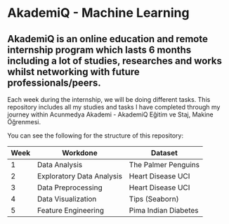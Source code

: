 # AkademiQ - Machine Learning
AkademiQ is an online education and remote internship program which lasts 6 months including a lot of studies, researches and works whilst networking with future professionals/peers.
---
Each week during the internship, we will be doing different tasks. This repository includes all my studies and tasks I have completed through my journey within Acunmedya Akademi - AkademiQ Eğitim ve Staj, Makine Öğrenmesi.

You can see the following for the structure of this repository:

| Week    | Workdone | Dataset |
| -------- | ------- | ------- |
| 1  | Data Analysis | The Palmer Penguins |
| 2  | Exploratory Data Analysis | Heart Disease UCI |
| 3  | Data Preprocessing | Heart Disease UCI |
| 4  | Data Visualization | Tips (Seaborn) |
| 5  | Feature Engineering | Pima Indian Diabetes |

